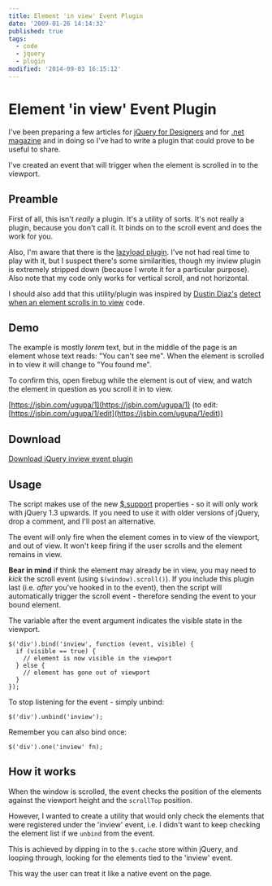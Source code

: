 ```yaml
---
title: Element 'in view' Event Plugin
date: '2009-01-26 14:14:32'
published: true
tags:
  - code
  - jquery
  - plugin
modified: '2014-09-03 16:15:12'
---
```

# Element 'in view' Event Plugin

I've been preparing a few articles for [jQuery for Designers](http://jqueryfordesigners.com/ "jQuery for Designers - Tutorials and screencasts") and for [.net magazine](http://www.netmag.co.uk/) and in doing so I've had to write a plugin that could prove to be useful to share.

I've created an event that will trigger when the element is scrolled in to the viewport.


<!--more-->

## Preamble

First of all, this isn't *really* a plugin.  It's a utility of sorts.  It's not really a plugin, because you don't call it. It binds on to the scroll event and does the work for you.

Also, I'm aware that there is the [lazyload plugin](http://www.appelsiini.net/projects/lazyload "Lazy Load Plugin for jQuery").  I've not had real time to play with it, but I suspect there's some similarities, though my inview plugin is extremely stripped down (because I wrote it for a particular purpose).  Also note that my code only works for vertical scroll, and not horizontal.

I should also add that this utility/plugin was inspired by [Dustin Diaz's](http://www.dustindiaz.com/ "Dustin Diaz: ./with Imagination") [detect when an element scrolls in to view](http://www.dustindiaz.com/element-scroll-into-view/) code.

## Demo

The example is mostly *lorem* text, but in the middle of the page is an element whose text reads: "You can't see me".  When the element is scrolled in to view it will change to "You found me".

To confirm this, open firebug while the element is out of view, and watch the element in question as you scroll it in to view.

[https://jsbin.com/ugupa/1](https://jsbin.com/ugupa/1) (to edit: [https://jsbin.com/ugupa/1/edit](https://jsbin.com/ugupa/1/edit))

## Download

[Download jQuery inview event plugin](/downloads/jquery.inview.js)

## Usage

The script makes use of the new [$.support](http://api.jquery.com/?support) properties - so it will only work with jQuery 1.3 upwards.  If you need to use it with older versions of jQuery, drop a comment, and I'll post an alternative.

The event will only fire when the element comes in to view of the viewport, and out of view.  It won't keep firing if the user scrolls and the element remains in view.

**Bear in mind** if think the element may already be in view, you may need to *kick* the scroll event (using <code>$(window).scroll()</code>).  If you include this plugin last (i.e. *after* you've hooked in to the event), then the script will automatically trigger the scroll event - therefore sending the event to your bound element.

The variable after the event argument indicates the visible state in the viewport.

<pre><code>$('div').bind('inview', function (event, visible) {
  if (visible == true) {
    // element is now visible in the viewport
  } else {
    // element has gone out of viewport
  }
});</code></pre>

To stop listening for the event - simply unbind:

<pre><code>$('div').unbind('inview');</code></pre>

Remember you can also bind once:

<pre><code>$('div').one('inview' fn);</code></pre>

## How it works

When the window is scrolled, the event checks the position of the elements against the viewport height and the <code>scrollTop</code> position.

However, I wanted to create a utility that would only check the elements that were registered under the 'inview' event, i.e. I didn't want to keep checking the element list if we <code>unbind</code> from the event.

This is achieved by dipping in to the <code>$.cache</code> store within jQuery, and looping through, looking for the elements tied to the 'inview' event.

This way the user can treat it like a native event on the page.
